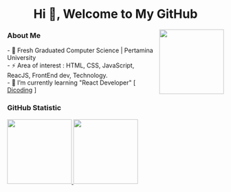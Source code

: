 <h1 align="center">Hi 👋, Welcome to My GitHub</h1>  
<!--
<img align="center" src="https://github.com/rizalsuryana/rizalsuryana/blob/main/Rizal%20Suryana.png" width="100%" atl =" Banner Rizal Suryana Github"/>
-->
<!-- █░░░░░░░░░░░░░░░░░░░███████████████████████████▀█▀▀████▀▀█▀██████
█░░░░░░░░░░░░░░░░░░░██████████████████████████▌▓████Å▒████▌╟█████
█░░░░░░░░░░░░░░░░░░░██████████████████████████▌▓███░╣█╜███▌╫█████
█░░░░░░░░░░░░░░░░░░░▓███████████████████████▀█▄░▓Ñ▄████▄╟▓░▄█▀███
█░░░░░░░░▓█░░▄███▄░░░░░░░░░░░░░╠▒▒▒▒▒▒░░░░░▓████░▓█░░░╙██░█████╠█
█░░░░░░░░██░╠██░╙░░░╫▄▄▄▄▄▄▄▄▄▄████████████▄▀██▀▓╬██▄▄██▒▓║██▀▄██
█░░░░░░░░██░░╙▀███▄░██████████████████████████▌╔▄█▄▒██░▄▄▄▄╫█████
█░░░░░▄▄▄██░╓█▄▄▄██░██████████████████████████▌▓████░░█████║█████
█░░░░░╙▀▀▀░░░▀▀▀▀▀░░███████████████████████████Å▀▀█▄██▄▒▀▀▒██████ -->
  <img align='right' src='https://user-images.githubusercontent.com/5713670/87202985-820dcb80-c2b6-11ea-9f56-7ec461c497c3.gif' width='150'>

  <h3> About Me </h3>
- 🌱 Fresh Graduated Computer Science | Pertamina University <br>
- ⚡ Area of interest : HTML, CSS, JavaScript, ReacJS, FrontEnd dev, Technology. <br>
- 🔭 I’m currently learning "React Developer" [ <a href="https://dicoding.com">Dicoding</a> ] <br>
<!-- - 👯 Find Me on : [ <a href="https://instagram.com/zayfalcon">Instagram</a> ] | [ <a href="https://www.linkedin.com/in/rizalsuryana/">LinkedIn</a> ]   -->
  
<h3> GitHub Statistic </h3>
<p align="left">
<a href="https://github.com/rizalsuryana">
  <img height="150em" src="https://github-readme-stats-eight-theta.vercel.app/api?username=rizalsuryana&show_icons=true&theme=algolia&include_all_commits=true&count_private=true"/>
  <img height="150em" src="https://github-readme-stats-eight-theta.vercel.app/api/top-langs/?username=rizalsuryana&layout=compact&langs_count=8&theme=algolia"/>
</a>
</p>


<!--
**rizalsuryana/rizalsuryana** is a ✨ _special_ ✨ repository because its `README.md` (this file) appears on your GitHub profile.

Here are some ideas to get you started:

- 🔭 I’m Study working on ...
- 🌱 I’m currently learning ...
- 👯 I’m looking to collaborate on ...
- 🤔 I’m looking for help with ...
- 💬 Ask me about ...
- 📫 How to reach me: ...
- 😄 Pronouns: ...
- ⚡ Fun fact: ...
-->
